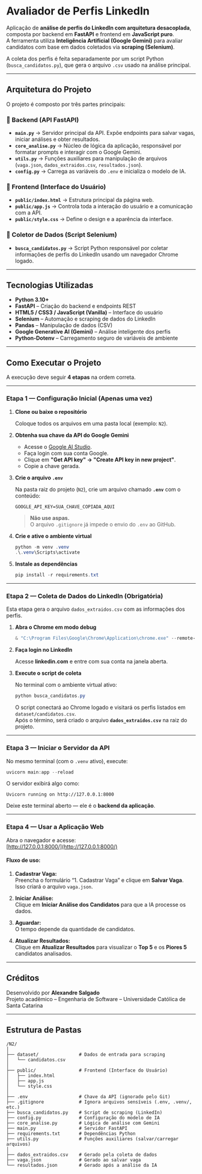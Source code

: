 # Avaliador de Perfis LinkedIn 

Aplicação de **análise de perfis do LinkedIn com arquitetura desacoplada**, composta por backend em **FastAPI** e frontend em **JavaScript puro**.  
A ferramenta utiliza **Inteligência Artificial (Google Gemini)** para avaliar candidatos com base em dados coletados via **scraping (Selenium)**.

A coleta dos perfis é feita separadamente por um script Python (`busca_candidatos.py`), que gera o arquivo `.csv` usado na análise principal.

---

## Arquitetura do Projeto

O projeto é composto por três partes principais:

### 🔹 Backend (API FastAPI)
- **`main.py`** → Servidor principal da API. Expõe endpoints para salvar vagas, iniciar análises e obter resultados.  
- **`core_analise.py`** → Núcleo de lógica da aplicação, responsável por formatar prompts e interagir com o Google Gemini.  
- **`utils.py`** → Funções auxiliares para manipulação de arquivos (`vaga.json`, `dados_extraidos.csv`, `resultados.json`).  
- **`config.py`** → Carrega as variáveis do `.env` e inicializa o modelo de IA.  

### 🔹 Frontend (Interface do Usuário)
- **`public/index.html`** → Estrutura principal da página web.  
- **`public/app.js`** → Controla toda a interação do usuário e a comunicação com a API.  
- **`public/style.css`** → Define o design e a aparência da interface.  

### 🔹 Coletor de Dados (Script Selenium)
- **`busca_candidatos.py`** → Script Python responsável por coletar informações de perfis do LinkedIn usando um navegador Chrome logado.

---

## Tecnologias Utilizadas

- **Python 3.10+**
- **FastAPI** – Criação do backend e endpoints REST    
- **HTML5 / CSS3 / JavaScript (Vanilla)** – Interface do usuário  
- **Selenium** – Automação e scraping de dados do LinkedIn  
- **Pandas** – Manipulação de dados (CSV)  
- **Google Generative AI (Gemini)** – Análise inteligente dos perfis  
- **Python-Dotenv** – Carregamento seguro de variáveis de ambiente  

---

## Como Executar o Projeto

A execução deve seguir **4 etapas** na ordem correta.

---

### Etapa 1 — Configuração Inicial (Apenas uma vez)

1. **Clone ou baixe o repositório**

   Coloque todos os arquivos em uma pasta local (exemplo: `N2`).

2. **Obtenha sua chave da API do Google Gemini**

   - Acesse o [Google AI Studio](https://aistudio.google.com/).  
   - Faça login com sua conta Google.  
   - Clique em **"Get API key" → "Create API key in new project"**.  
   - Copie a chave gerada.

3. **Crie o arquivo `.env`**

   Na pasta raiz do projeto (`N2`), crie um arquivo chamado **`.env`** com o conteúdo:

   ```
   GOOGLE_API_KEY=SUA_CHAVE_COPIADA_AQUI
   ```

   > **Não use aspas.**  
   > O arquivo `.gitignore` já impede o envio do `.env` ao GitHub.

4. **Crie e ative o ambiente virtual**

   ```powershell
   python -m venv .venv
   .\.venv\Scripts\activate
   ```

5. **Instale as dependências**

   ```powershell
   pip install -r requirements.txt
   ```

---

### Etapa 2 — Coleta de Dados do LinkedIn (Obrigatória)

Esta etapa gera o arquivo `dados_extraidos.csv` com as informações dos perfis.

1. **Abra o Chrome em modo debug**

   ```powershell
   & "C:\Program Files\Google\Chrome\Application\chrome.exe" --remote-debugging-port=9222 --user-data-dir="C:\ChromeDebug"
   ```

2. **Faça login no LinkedIn**

   Acesse **linkedin.com** e entre com sua conta na janela aberta.

3. **Execute o script de coleta**

   No terminal com o ambiente virtual ativo:

   ```powershell
   python busca_candidatos.py
   ```

   O script conectará ao Chrome logado e visitará os perfis listados em `dataset/candidatos.csv`.  
   Após o término, será criado o arquivo **`dados_extraidos.csv`** na raiz do projeto.

---

### Etapa 3 — Iniciar o Servidor da API

No mesmo terminal (com o `.venv` ativo), execute:

```powershell
uvicorn main:app --reload
```

O servidor exibirá algo como:
```
Uvicorn running on http://127.0.0.1:8000
```

Deixe este terminal aberto — ele é o **backend da aplicação**.

---

### Etapa 4 — Usar a Aplicação Web

Abra o navegador e acesse:  
 [http://127.0.0.1:8000/](http://127.0.0.1:8000/)

#### Fluxo de uso:
1. **Cadastrar Vaga:**  
   Preencha o formulário “1. Cadastrar Vaga” e clique em **Salvar Vaga**.  
   Isso criará o arquivo `vaga.json`.

2. **Iniciar Análise:**  
   Clique em **Iniciar Análise dos Candidatos** para que a IA processe os dados.

3. **Aguardar:**  
   O tempo depende da quantidade de candidatos.

4. **Atualizar Resultados:**  
   Clique em **Atualizar Resultados** para visualizar o **Top 5** e os **Piores 5** candidatos analisados.

---

## Créditos

Desenvolvido por **Alexandre Salgado**  
Projeto acadêmico – Engenharia de Software – Universidade Católica de Santa Catarina

---

## Estrutura de Pastas

```
/N2/
│
├── dataset/               # Dados de entrada para scraping
│   └── candidatos.csv
│
├── public/                # Frontend (Interface do Usuário)
│   ├── index.html
│   ├── app.js
│   └── style.css
│
├── .env                   # Chave da API (ignorado pelo Git)
├── .gitignore             # Ignora arquivos sensíveis (.env, .venv/, etc.)
├── busca_candidatos.py    # Script de scraping (LinkedIn)
├── config.py              # Configuração do modelo de IA
├── core_analise.py        # Lógica de análise com Gemini
├── main.py                # Servidor FastAPI
├── requirements.txt       # Dependências Python
├── utils.py               # Funções auxiliares (salvar/carregar arquivos)
│
├── dados_extraidos.csv    # Gerado pela coleta de dados
├── vaga.json              # Gerado ao salvar vaga
└── resultados.json        # Gerado após a análise da IA
```

